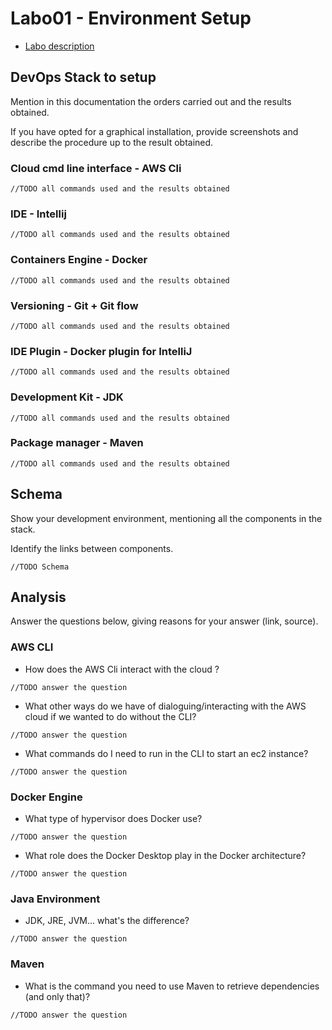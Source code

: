 # Labo01 - Environment Setup

* [Labo description](https://cpnv-es-ngy.gitbook.io/vir1/labs/labo01-environment-setup)

## DevOps Stack to setup

Mention in this documentation the orders carried out and the results obtained.

If you have opted for a graphical installation, provide screenshots and describe the procedure up to the result obtained.

### Cloud cmd line interface - AWS Cli

```
//TODO all commands used and the results obtained
```

### IDE - Intellij

```
//TODO all commands used and the results obtained
```

### Containers Engine - Docker

```
//TODO all commands used and the results obtained
```

### Versioning - Git + Git flow

```
//TODO all commands used and the results obtained
```

### IDE Plugin - Docker plugin for IntelliJ

```
//TODO all commands used and the results obtained
```

### Development Kit - JDK

```
//TODO all commands used and the results obtained
```

### Package manager - Maven

```
//TODO all commands used and the results obtained
```

## Schema

Show your development environment, mentioning all the components in the stack.

Identify the links between components.

```
//TODO Schema
```

## Analysis

Answer the questions below, giving reasons for your answer (link, source).

### AWS CLI

* How does the AWS Cli interact with the cloud ?

```
//TODO answer the question
```

* What other ways do we have of dialoguing/interacting with the AWS cloud if we wanted to do without the CLI?

```
//TODO answer the question
```

* What commands do I need to run in the CLI to start an ec2 instance?

```
//TODO answer the question
```

### Docker Engine

* What type of hypervisor does Docker use?

```
//TODO answer the question
```

* What role does the Docker Desktop play in the Docker architecture?

```
//TODO answer the question
```

### Java Environment

* JDK, JRE, JVM... what's the difference?

```
//TODO answer the question
```

### Maven

* What is the command you need to use Maven to retrieve dependencies (and only that)?

```
//TODO answer the question
```


